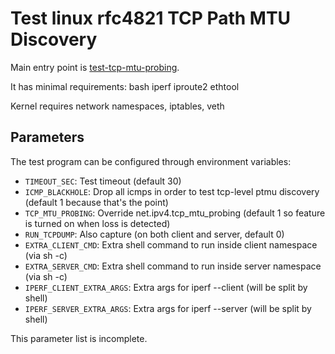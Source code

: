 # Test linux rfc4821 TCP Path MTU Discovery

Main entry point is [test-tcp-mtu-probing](test-tcp-mtu-probing).

It has minimal requirements: bash iperf iproute2 ethtool

Kernel requires network namespaces, iptables, veth

## Parameters

The test program can be configured through environment variables:

* ``TIMEOUT_SEC``: Test timeout (default 30)
* ``ICMP_BLACKHOLE``: Drop all icmps in order to test tcp-level ptmu discovery (default 1 because that's the point)
* ``TCP_MTU_PROBING``: Override net.ipv4.tcp_mtu_probing (default 1 so feature is turned on when loss is detected)
* ``RUN_TCPDUMP``: Also capture (on both client and server, default 0)
* ``EXTRA_CLIENT_CMD``: Extra shell command to run inside client namespace (via sh -c)
* ``EXTRA_SERVER_CMD``: Extra shell command to run inside server namespace (via sh -c)
* ``IPERF_CLIENT_EXTRA_ARGS``: Extra args for iperf --client (will be split by shell)
* ``IPERF_SERVER_EXTRA_ARGS``: Extra args for iperf --server (will be split by shell)

This parameter list is incomplete.
